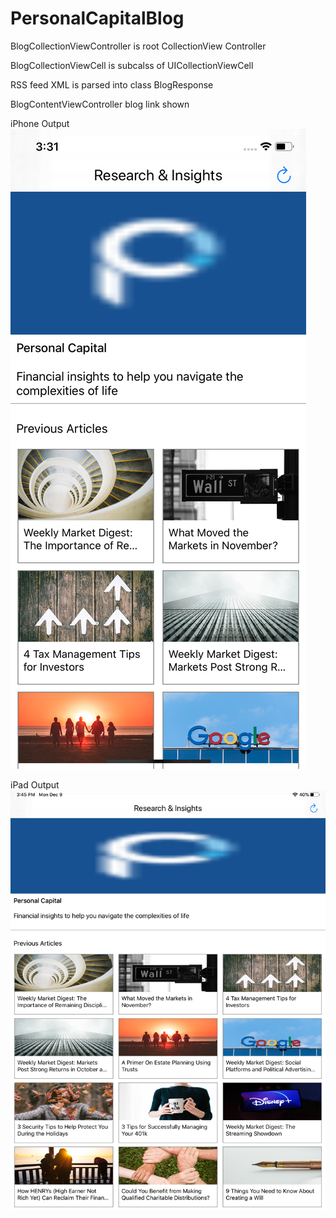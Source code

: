 # PersonalCapitalBlog

BlogCollectionViewController is root CollectionView Controller

BlogCollectionViewCell is subcalss of UICollectionViewCell

RSS feed XML is parsed into class BlogResponse

BlogContentViewController blog link shown

iPhone Output
![Screenshot iPhone](iPhoneOutput.png)


iPad Output
![Screenshot iPad](iPadOutput.png)


